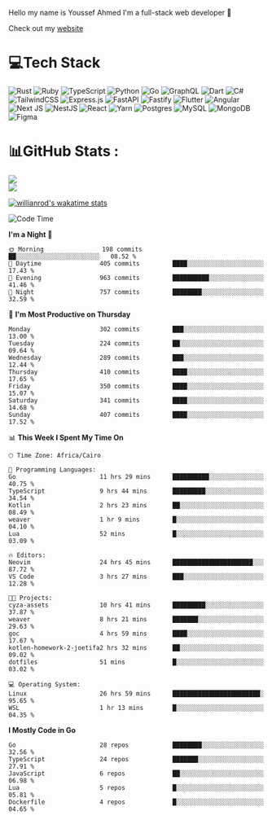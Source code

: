 Hello my name is Youssef Ahmed I'm a full-stack web developer 👋

Check out my [website](https://youssefahmed.vercel.app)
 
# 💻Tech Stack

![Rust](https://img.shields.io/badge/rust-%23000000.svg?style=for-the-badge&logo=rust&logoColor=white) ![Ruby](https://img.shields.io/badge/ruby-%23CC342D.svg?style=for-the-badge&logo=ruby&logoColor=white) ![TypeScript](https://img.shields.io/badge/typescript-%23007ACC.svg?style=for-the-badge&logo=typescript&logoColor=white) ![Python](https://img.shields.io/badge/python-3670A0?style=for-the-badge&logo=python&logoColor=ffdd54) ![Go](https://img.shields.io/badge/go-%2300ADD8.svg?style=for-the-badge&logo=go&logoColor=white) ![GraphQL](https://img.shields.io/badge/-GraphQL-E10098?style=for-the-badge&logo=graphql&logoColor=white) ![Dart](https://img.shields.io/badge/dart-%230175C2.svg?style=for-the-badge&logo=dart&logoColor=white) ![C#](https://img.shields.io/badge/c%23-%23239120.svg?style=for-the-badge&logo=c-sharp&logoColor=white) ![TailwindCSS](https://img.shields.io/badge/tailwindcss-%2338B2AC.svg?style=for-the-badge&logo=tailwind-css&logoColor=white) ![Express.js](https://img.shields.io/badge/express.js-%23404d59.svg?style=for-the-badge&logo=express&logoColor=%2361DAFB) ![FastAPI](https://img.shields.io/badge/FastAPI-005571?style=for-the-badge&logo=fastapi) ![Fastify](https://img.shields.io/badge/fastify-%23000000.svg?style=for-the-badge&logo=fastify&logoColor=white) ![Flutter](https://img.shields.io/badge/Flutter-%2302569B.svg?style=for-the-badge&logo=Flutter&logoColor=white) ![Angular](https://img.shields.io/badge/angular-%23DD0031.svg?style=for-the-badge&logo=angular&logoColor=white) ![Next JS](https://img.shields.io/badge/Next-black?style=for-the-badge&logo=next.js&logoColor=white) ![NestJS](https://img.shields.io/badge/nestjs-%23E0234E.svg?style=for-the-badge&logo=nestjs&logoColor=white) ![React](https://img.shields.io/badge/react-%2320232a.svg?style=for-the-badge&logo=react&logoColor=%2361DAFB) ![Yarn](https://img.shields.io/badge/yarn-%232C8EBB.svg?style=for-the-badge&logo=yarn&logoColor=white) ![Postgres](https://img.shields.io/badge/postgres-%23316192.svg?style=for-the-badge&logo=postgresql&logoColor=white) ![MySQL](https://img.shields.io/badge/mysql-%2300f.svg?style=for-the-badge&logo=mysql&logoColor=white) ![MongoDB](https://img.shields.io/badge/MongoDB-%234ea94b.svg?style=for-the-badge&logo=mongodb&logoColor=white)     ![Figma](https://img.shields.io/badge/figma-%23F24E1E.svg?style=for-the-badge&logo=figma&logoColor=white)

# 📊GitHub Stats :

![](https://github-readme-stats.vercel.app/api?username=joetifa2003&theme=tokyonight&hide_border=false&include_all_commits=false&count_private=false)<br/>
![](https://github-readme-streak-stats.herokuapp.com/?user=joetifa2003&theme=tokyonight&hide_border=false)<br/>

[![willianrod's wakatime stats](https://github-readme-stats.vercel.app/api/wakatime?username=joetifa2003&layout=compact)](https://github.com/anuraghazra/github-readme-stats)
<!--START_SECTION:waka-->
![Code Time](http://img.shields.io/badge/Code%20Time-4%2C001%20hrs%2017%20mins-blue)

**I'm a Night 🦉** 

```text
🌞 Morning                198 commits         ██░░░░░░░░░░░░░░░░░░░░░░░   08.52 % 
🌆 Daytime                405 commits         ████░░░░░░░░░░░░░░░░░░░░░   17.43 % 
🌃 Evening                963 commits         ██████████░░░░░░░░░░░░░░░   41.46 % 
🌙 Night                  757 commits         ████████░░░░░░░░░░░░░░░░░   32.59 % 
```
📅 **I'm Most Productive on Thursday** 

```text
Monday                   302 commits         ███░░░░░░░░░░░░░░░░░░░░░░   13.00 % 
Tuesday                  224 commits         ██░░░░░░░░░░░░░░░░░░░░░░░   09.64 % 
Wednesday                289 commits         ███░░░░░░░░░░░░░░░░░░░░░░   12.44 % 
Thursday                 410 commits         ████░░░░░░░░░░░░░░░░░░░░░   17.65 % 
Friday                   350 commits         ████░░░░░░░░░░░░░░░░░░░░░   15.07 % 
Saturday                 341 commits         ████░░░░░░░░░░░░░░░░░░░░░   14.68 % 
Sunday                   407 commits         ████░░░░░░░░░░░░░░░░░░░░░   17.52 % 
```


📊 **This Week I Spent My Time On** 

```text
🕑︎ Time Zone: Africa/Cairo

💬 Programming Languages: 
Go                       11 hrs 29 mins      ██████████░░░░░░░░░░░░░░░   40.75 % 
TypeScript               9 hrs 44 mins       █████████░░░░░░░░░░░░░░░░   34.54 % 
Kotlin                   2 hrs 23 mins       ██░░░░░░░░░░░░░░░░░░░░░░░   08.49 % 
weaver                   1 hr 9 mins         █░░░░░░░░░░░░░░░░░░░░░░░░   04.10 % 
Lua                      52 mins             █░░░░░░░░░░░░░░░░░░░░░░░░   03.09 % 

🔥 Editors: 
Neovim                   24 hrs 45 mins      ██████████████████████░░░   87.72 % 
VS Code                  3 hrs 27 mins       ███░░░░░░░░░░░░░░░░░░░░░░   12.28 % 

🐱‍💻 Projects: 
cyza-assets              10 hrs 41 mins      █████████░░░░░░░░░░░░░░░░   37.87 % 
weaver                   8 hrs 21 mins       ███████░░░░░░░░░░░░░░░░░░   29.63 % 
goc                      4 hrs 59 mins       ████░░░░░░░░░░░░░░░░░░░░░   17.67 % 
kotlen-homework-2-joetifa2 hrs 32 mins       ██░░░░░░░░░░░░░░░░░░░░░░░   09.02 % 
dotfiles                 51 mins             █░░░░░░░░░░░░░░░░░░░░░░░░   03.02 % 

💻 Operating System: 
Linux                    26 hrs 59 mins      ████████████████████████░   95.65 % 
WSL                      1 hr 13 mins        █░░░░░░░░░░░░░░░░░░░░░░░░   04.35 % 
```

**I Mostly Code in Go** 

```text
Go                       28 repos            ████████░░░░░░░░░░░░░░░░░   32.56 % 
TypeScript               24 repos            ███████░░░░░░░░░░░░░░░░░░   27.91 % 
JavaScript               6 repos             ██░░░░░░░░░░░░░░░░░░░░░░░   06.98 % 
Lua                      5 repos             █░░░░░░░░░░░░░░░░░░░░░░░░   05.81 % 
Dockerfile               4 repos             █░░░░░░░░░░░░░░░░░░░░░░░░   04.65 % 
```




<!--END_SECTION:waka-->
